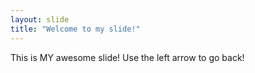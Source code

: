 ```yaml
---
layout: slide
title: "Welcome to my slide!"
---
```

This is MY awesome slide! 
Use the left arrow to go back!